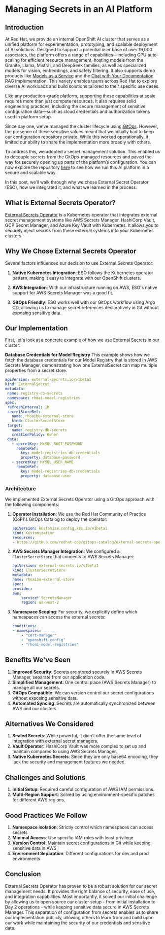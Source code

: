 
# Managing Secrets in an AI Platform

## Introduction

At Red Hat, we provide an internal OpenShift AI cluster that serves as a unified platform for experimentation, prototyping, and scalable deployment of AI solutions. Designed to support a potential user base of over 19,000 associates, the platform offers a range of capabilities—including GPU auto-scaling for efficient resource management, hosting models from the Granite, Llama, Mistral, and DeepSeek families, as well as specialized models for vision, embeddings, and safety filtering. It also supports demo products like [Models as a Service](https://ai-on-openshift.io/generative-ai/ai-for-everyone/) and the [Chat with Your Documentation](https://ai-on-openshift.io/demos/llm-chat-doc/llm-chat-doc/) RAG implementation. This variety enables teams across Red Hat to explore diverse AI workloads and build solutions tailored to their specific use cases.

Like any production-grade platform, supporting these capabilities at scale requires more than just compute resources. It also requires solid engineering practices, including the secure management of sensitive configuration data—such as cloud credentials and authorization tokens used in platform setup.

Since day one, we’ve managed the cluster lifecycle using [GitOps](https://ai-on-openshift.io/odh-rhoai/gitops/). However, the presence of these sensitive values meant that we initially had to keep our configuration repository private. While this worked operationally, it limited our ability to share the implementation more broadly with others.

To address this, we adopted a secret management solution. This enabled us to decouple secrets from the GitOps-managed resources and paved the way for securely opening up parts of the platform’s configuration. You can now explore the repository [here](https://github.com/rh-aiservices-bu/rhoaibu-cluster) to see how we run this AI platform in a secure and scalable way.

In this post, we’ll walk through why we chose External Secret Operator (ESO), how we integrated it, and what we learned in the process.


## What is External Secrets Operator?

[External Secrets Operator](https://external-secrets.io/latest/) is a Kubernetes operator that integrates external secret management systems like AWS Secrets Manager, HashiCorp Vault, GCP Secret Manager, and Azure Key Vault with Kubernetes. It allows you to securely inject secrets from these external systems into your Kubernetes clusters.


## Why We Chose External Secrets Operator

Several factors influenced our decision to use External Secrets Operator:

1. **Native Kubernetes Integration**: ESO follows the Kubernetes operator pattern, making it easy to integrate with our OpenShift clusters.

2. **AWS Integration**: With our infrastructure running on AWS, ESO's native support for AWS Secrets Manager was a good fit.

3. **GitOps Friendly**: ESO works well with our GitOps workflow using Argo CD, allowing us to manage secret references declaratively in Git without exposing sensitive data.


## Our Implementation

First, let's look at a concrete example of how we use External Secrets in our cluster:

**Database Credentials for Model Registry**
This example shows how we fetch the database credentials for our Model Registry that is stored in AWS Secrets Manager, demonstrating how one ExternalSecret can map multiple properties from a secret store.

```yaml
apiVersion: external-secrets.io/v1beta1
kind: ExternalSecret
metadata:
 name: registry-db-secrets
 namespace: rhoai-model-registries
spec:
 refreshInterval: 1h
 secretStoreRef:
   name: rhoaibu-external-store
   kind: ClusterSecretStore
 target:
   name: registry-db-secrets
   creationPolicy: Owner
 data:
   - secretKey: MYSQL_ROOT_PASSWORD
     remoteRef:
       key: model-registries-db-credentials
       property: database-password
   - secretKey: MYSQL_USER_NAME
     remoteRef:
       key: model-registries-db-credentials
       property: database-user
```

### Architecture

We implemented External Secrets Operator using a GitOps approach with the following components:


1. **Operator Installation**: We use the Red Hat Community of Practice (CoP)'s GitOps Catalog to deploy the operator:

    ```yaml
    apiVersion: kustomize.config.k8s.io/v1beta1
    kind: Kustomization
    resources:
    - https://github.com/redhat-cop/gitops-catalog/external-secrets-operator/operator/overlays/stable
    ```

2. **AWS Secrets Manager Integration**: We configured a `ClusterSecretStore` that connects to AWS Secrets Manager:
   
    ```yaml
    apiVersion: external-secrets.io/v1beta1
    kind: ClusterSecretStore
    metadata:
    name: rhoaibu-external-store
    spec:
    provider:
    aws:
        service: SecretsManager
        region: us-west-2
    ```


3. **Namespace Scoping**: For security, we explicitly define which namespaces can access the external secrets:

    ```yaml
    conditions:
    - namespaces:
        - "cert-manager"
        - "openshift-config"
        - "rhoai-model-registries"
    ```


## Benefits We've Seen

1. **Improved Security**: Secrets are stored securely in AWS Secrets Manager, separate from our application code.
2. **Simplified Management**: One central place (AWS Secrets Manager) to manage all our secrets.
3. **GitOps Compatible**: We can version control our secret configurations without exposing sensitive data.
4. **Automated Syncing**: Secrets are automatically synchronized between AWS and our clusters.


## Alternatives We Considered

1. **Sealed Secrets**: While powerful, it didn't offer the same level of integration with external secret managers.
2. **Vault Operator**: HashiCorp Vault was more complex to set up and maintain compared to using AWS Secrets Manager.
3. **Native Kubernetes Secrets**: Since they are only base64 encoding, they lack the security and management features we needed.


## Challenges and Solutions

1. **Initial Setup**: Required careful configuration of AWS IAM permissions.
2. **Multi-Region Support**: Solved by using environment-specific patches for different AWS regions.

## Good Practices We Follow

1. **Namespace Isolation**: Strictly control which namespaces can access secrets
2. **Minimal Access**: Use specific IAM roles with least privilege
3. **Version Control**: Maintain secret configurations in Git while keeping sensitive data in AWS
4. **Environment Separation**: Different configurations for dev and prod environments


## Conclusion

External Secrets Operator has proven to be a robust solution for our secret management needs. It provides the right balance of security, ease of use, and integration capabilities. Most importantly, it solved our initial challenge by allowing us to open source our cluster setup - from initial installation to Day 2 operations - while keeping sensitive data secure in AWS Secrets Manager. This separation of configuration from secrets enables us to share our implementation publicly, allowing others to learn from and build upon our work while maintaining the security of our credentials and sensitive data.



